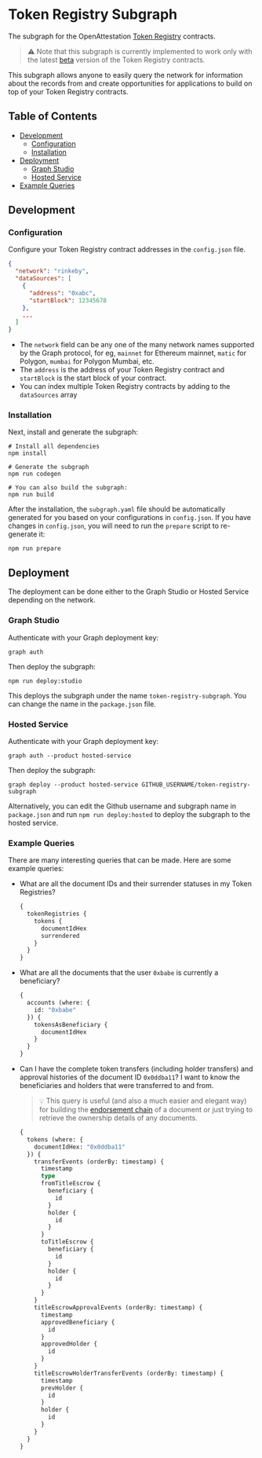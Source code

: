 # Token Registry Subgraph

The subgraph for the OpenAttestation [Token Registry](https://github.com/Open-Attestation/token-registry) contracts.

> ⚠️ Note that this subgraph is currently implemented to work only with the latest [beta](https://github.com/Open-Attestation/token-registry/tree/beta) version of the Token Registry contracts.

This subgraph allows anyone to easily query the network for information about the records from and create opportunities for applications to build on top of your Token Registry contracts.

## Table of Contents
- [Development](#development)
  - [Configuration](#configuration)
  - [Installation](#installation)
- [Deployment](#deployment)
  - [Graph Studio](#graph-studio)
  - [Hosted Service](#hosted-service)
- [Example Queries](#example-queries)

## Development

### Configuration
Configure your Token Registry contract addresses in the `config.json` file.

```json
{
  "network": "rinkeby",
  "dataSources": [
    {
      "address": "0xabc",
      "startBlock": 12345678
    },
    ...
  ]
}
```

* The `network` field can be any one of the many network names supported by the Graph protocol, for eg, `mainnet` for Ethereum mainnet, `matic` for Polygon, `mumbai` for Polygon Mumbai, etc.
* The `address` is the address of your Token Registry contract and `startBlock` is the start block of your contract.
* You can index multiple Token Registry contracts by adding to the `dataSources` array

### Installation
Next, install and generate the subgraph:

```
# Install all dependencies
npm install

# Generate the subgraph
npm run codegen

# You can also build the subgraph:
npm run build
```

After the installation, the `subgraph.yaml` file should be automatically generated for you based on your configurations
in `config.json`. If you have changes in `config.json`, you will need to run the `prepare` script to re-generate it:

```
npm run prepare
```

## Deployment

The deployment can be done either to the Graph Studio or Hosted Service depending on the network.

### Graph Studio

Authenticate with your Graph deployment key:

```
graph auth
```

Then deploy the subgraph:

```
npm run deploy:studio
```

This deploys the subgraph under the name `token-registry-subgraph`. You can change the name in the `package.json` file.

### Hosted Service

Authenticate with your Graph deployment key:

```
graph auth --product hosted-service
```

Then deploy the subgraph:

```
graph deploy --product hosted-service GITHUB_USERNAME/token-registry-subgraph
```

Alternatively, you can edit the Github username and subgraph name in `package.json` and run `npm run deploy:hosted` to
deploy the subgraph to the hosted service.

### Example Queries

There are many interesting queries that can be made. Here are some example queries:

* What are all the document IDs and their surrender statuses in my Token Registries?
    ```graphql
    {
      tokenRegistries {
        tokens {
          documentIdHex
          surrendered
        }
      }
    }
    ```
* What are all the documents that the user `0xbabe` is currently a beneficiary?
    ```graphql
    {
      accounts (where: {
        id: "0xbabe"
      }) {
        tokensAsBeneficiary {
          documentIdHex
        }
      }
    }
    ```
* Can I have the complete token transfers (including holder transfers) and approval histories of the document ID `0x0ddba11`? I want to know the beneficiaries and holders that were transferred to and from.
  > 💡 This query is useful (and also a much easier and elegant way) for building the [endorsement chain](https://docs.tradetrust.io/docs/tradetrust-website/endorsement-chain/) of a document or just trying to retrieve the ownership details of any documents.
    ```graphql
    {
      tokens (where: {
        documentIdHex: "0x0ddba11"
      }) {
        transferEvents (orderBy: timestamp) {
          timestamp
          type
          fromTitleEscrow {
            beneficiary {
              id
            }
            holder {
              id
            }
          }
          toTitleEscrow {
            beneficiary {
              id
            }
            holder {
              id
            }
          }
        }
        titleEscrowApprovalEvents (orderBy: timestamp) {
          timestamp
          approvedBeneficiary {
            id
          }
          approvedHolder {
            id
          }
        }
        titleEscrowHolderTransferEvents (orderBy: timestamp) {
          timestamp
          prevHolder {
            id
          }
          holder {
            id
          }
        }
      }
    }
    ```

